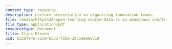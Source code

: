 ```yaml
---
content_type: resource
description: Lecture presentation on organizing innovation teams.
file: /media/https%3A/open-learning-course-data-rc.s3.amazonaws.com/15-351-managing-innovation-and-entrepreneurship-spring-2008/b32af945c559b533f1ba3dc5e9a66c19_10_lec.pdf
file_type: application/pdf
resourcetype: Document
title: Class Eleven
uid: b32af945-c559-b533-f1ba-3dc5e9a66c19
---
```

